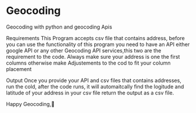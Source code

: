 # Geocoding
Geocoding with python and geocoding Apis

Requirements
This Program accepts csv file that contains address, before you can use the functionality of this program you need to have an API either google API or any other Geocoding API services,this two are the requirement to the code. Always make sure your address is one the first columns otherwise make Adjustements to the cod to fit your column placement

Output
Once you provide your API and csv files that contains addresses, run the cold, after the code runs, it  will automaitcally find the logitude and latitude of your address in your csv file return the output as a csv file.

Happy Geocoding,🤙
